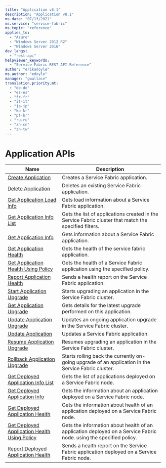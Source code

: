 ```yaml
---
title: "Application v8.1"
description: "Application v8.1"
ms.date: "07/13/2021"
ms.service: "service-fabric"
ms.topic: "reference"
applies_to: 
  - "Azure"
  - "Windows Server 2012 R2"
  - "Windows Server 2016"
dev_langs: 
  - "rest-api"
helpviewer_keywords: 
  - "Service Fabric REST API Reference"
author: "erikadoyle"
ms.author: "edoyle"
manager: "gwallace"
translation.priority.mt: 
  - "de-de"
  - "es-es"
  - "fr-fr"
  - "it-it"
  - "ja-jp"
  - "ko-kr"
  - "pt-br"
  - "ru-ru"
  - "zh-cn"
  - "zh-tw"
---
```

# Application APIs

| Name | Description |
| --- | --- |
| [Create Application](sfclient-api-createapplication.md) | Creates a Service Fabric application.<br/> |
| [Delete Application](sfclient-api-deleteapplication.md) | Deletes an existing Service Fabric application.<br/> |
| [Get Application Load Info](sfclient-api-getapplicationloadinfo.md) | Gets load information about a Service Fabric application.<br/> |
| [Get Application Info List](sfclient-api-getapplicationinfolist.md) | Gets the list of applications created in the Service Fabric cluster that match the specified filters.<br/> |
| [Get Application Info](sfclient-api-getapplicationinfo.md) | Gets information about a Service Fabric application.<br/> |
| [Get Application Health](sfclient-api-getapplicationhealth.md) | Gets the health of the service fabric application.<br/> |
| [Get Application Health Using Policy](sfclient-api-getapplicationhealthusingpolicy.md) | Gets the health of a Service Fabric application using the specified policy.<br/> |
| [Report Application Health](sfclient-api-reportapplicationhealth.md) | Sends a health report on the Service Fabric application.<br/> |
| [Start Application Upgrade](sfclient-api-startapplicationupgrade.md) | Starts upgrading an application in the Service Fabric cluster.<br/> |
| [Get Application Upgrade](sfclient-api-getapplicationupgrade.md) | Gets details for the latest upgrade performed on this application.<br/> |
| [Update Application Upgrade](sfclient-api-updateapplicationupgrade.md) | Updates an ongoing application upgrade in the Service Fabric cluster.<br/> |
| [Update Application](sfclient-api-updateapplication.md) | Updates a Service Fabric application.<br/> |
| [Resume Application Upgrade](sfclient-api-resumeapplicationupgrade.md) | Resumes upgrading an application in the Service Fabric cluster.<br/> |
| [Rollback Application Upgrade](sfclient-api-rollbackapplicationupgrade.md) | Starts rolling back the currently on-going upgrade of an application in the Service Fabric cluster.<br/> |
| [Get Deployed Application Info List](sfclient-api-getdeployedapplicationinfolist.md) | Gets the list of applications deployed on a Service Fabric node.<br/> |
| [Get Deployed Application Info](sfclient-api-getdeployedapplicationinfo.md) | Gets the information about an application deployed on a Service Fabric node.<br/> |
| [Get Deployed Application Health](sfclient-api-getdeployedapplicationhealth.md) | Gets the information about health of an application deployed on a Service Fabric node.<br/> |
| [Get Deployed Application Health Using Policy](sfclient-api-getdeployedapplicationhealthusingpolicy.md) | Gets the information about health of an application deployed on a Service Fabric node. using the specified policy.<br/> |
| [Report Deployed Application Health](sfclient-api-reportdeployedapplicationhealth.md) | Sends a health report on the Service Fabric application deployed on a Service Fabric node.<br/> |

